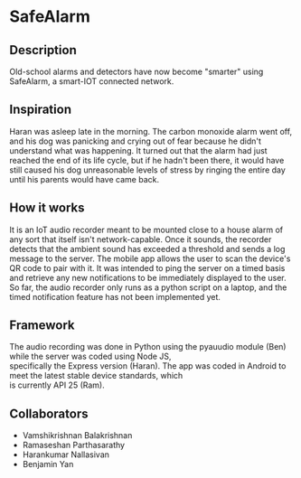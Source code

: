 # SafeAlarm

## Description

Old-school alarms and detectors have now become "smarter" using SafeAlarm, a smart-IOT connected network.  

## Inspiration

Haran was asleep late in the morning. The carbon monoxide alarm went off, and his dog was panicking and crying out of fear because he didn't understand what was happening. It turned out that the alarm had just reached the end of its life cycle, but if he hadn't been there, it would have still caused his dog unreasonable levels of stress by ringing the entire day until his parents would have came back.


## How it works

It is an IoT audio recorder meant to be mounted close to a house alarm of any sort that itself isn't network-capable. Once it sounds, the recorder detects that the ambient sound has exceeded a threshold and sends a log message to the server. The mobile app allows the user to scan the device's QR code to pair with it. It was intended to ping the server on a timed basis and retrieve any new notifications to be immediately displayed to the user. So far, the audio recorder only runs as a python script on a laptop, and the timed notification feature has not been implemented yet.

## Framework

The audio recording was done in Python using the pyauudio module (Ben) while the server was coded using Node JS,  
specifically the Express version (Haran). The app was coded in Android to meet the latest stable device standards, which  
is currently API 25 (Ram).  

## Collaborators

* Vamshikrishnan Balakrishnan
* Ramaseshan Parthasarathy
* Harankumar Nallasivan
* Benjamin Yan
